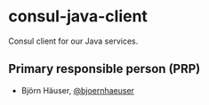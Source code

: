 consul-java-client
==================

Consul client for our Java services.

Primary responsible person (PRP)
--------------------------------

* Björn Häuser, [@bjoernhaeuser](https://github.com/bjoernhaeuser)

